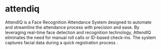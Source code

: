 # attendiq
AttendIQ is a Face Recognition Attendance System designed to automate and streamline the attendance process with precision and ease. By leveraging real-time face detection and recognition technology, AttendIQ eliminates the need for manual roll calls or ID-based check-ins.  The system captures facial data during a quick registration process .
